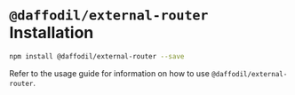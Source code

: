 # `@daffodil/external-router` Installation

```bash
npm install @daffodil/external-router --save
```

Refer to the usage guide for information on how to use `@daffodil/external-router`.
